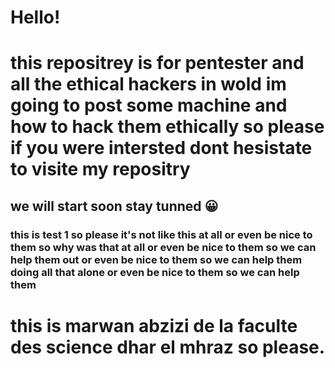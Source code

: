 # Hello!
<h1>
  this repositrey is for pentester and all the ethical hackers in wold
  im going to post some machine and how to hack them ethically
  so please if you were intersted dont hesistate to visite my repositry
</h1>
<h2>
  we will start soon stay tunned 😀️
</h2>
<h3>
  this is test 1 so please it's not like this at all or even be nice to them so why was that at all or even be nice to them so we can help them out or even be nice to them so we can help them doing all that alone or even be nice to them so we can help them
</h3>
<h1>
  this is marwan abzizi de la faculte des science dhar el mhraz so please.
</h1>






<picture>
  
</picture>
